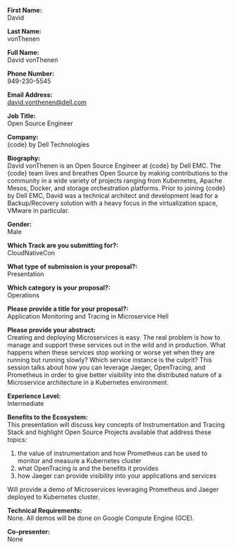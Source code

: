 **First Name:**  
David

**Last Name:**  
vonThenen

**Full Name:**  
David vonThenen

**Phone Number:**  
949-230-5545

**Email Address:**  
david.vonthenen@dell.com

**Job Title:**  
Open Source Engineer

**Company:**  
{code} by Dell Technologies

**Biography:**  
David vonThenen is an Open Source Engineer at {code} by Dell EMC. The {code} team lives and breathes Open Source by making contributions to the community in a wide variety of projects ranging from Kubernetes, Apache Mesos, Docker, and storage orchestration platforms. Prior to joining {code} by Dell EMC, David was a technical architect and development lead for a Backup/Recovery solution with a heavy focus in the virtualization space, VMware in particular.

**Gender:**  
Male

**Which Track are you submitting for?:**  
CloudNativeCon

**What type of submission is your proposal?:**  
Presentation

**Which category is your proposal?:**  
Operations

**Please provide a title for your proposal?:**  
Application Monitoring and Tracing in Microservice Hell

**Please provide your abstract:**  
Creating and deploying Microservices is easy. The real problem is how to manage and support these services out in the wild and in production. What happens when these services stop working or worse yet when they are running but running slowly? Which service instance is the culprit? This session talks about how you can leverage Jaeger, OpenTracing, and Prometheus in order to give better visibility into the distributed nature of a Microservice architecture in a Kubernetes environment.

**Experience Level:**  
Intermediate

**Benefits to the Ecosystem:**  
This presentation will discuss key concepts of Instrumentation and Tracing Stack and highlight Open Source Projects available that address these topics:
1) the value of instrumentation and how Prometheus can be used to monitor and measure a Kubernetes cluster
2) what OpenTracing is and the benefits it provides
3) how Jaeger can provide visibility into your applications and services

Will provide a demo of Microservices leveraging Prometheus and Jaeger deployed to Kubernetes cluster.

**Technical Requirements:**  
None. All demos will be done on Google Compute Engine (GCE).

**Co-presenter:**  
None

